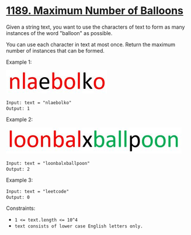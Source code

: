 # [1189. Maximum Number of Balloons](https://leetcode.com/problems/maximum-number-of-balloons/)

Given a string text, you want to use the characters of text to form as many instances of the word "balloon" as possible.

You can use each character in text at most once. Return the maximum number of instances that can be formed.

Example 1:

![1](1.jpeg)

```text
Input: text = "nlaebolko"
Output: 1
```

Example 2:

![2](2.jpeg)

```text
Input: text = "loonbalxballpoon"
Output: 2
```

Example 3:

```text
Input: text = "leetcode"
Output: 0
```

Constraints:

- `1 <= text.length <= 10^4`
- `text consists of lower case English letters only.`

